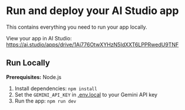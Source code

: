<!--<div align="center">
<img width="1200" height="475" alt="GHBanner" src="https://github.com/user-attachments/assets/0aa67016-6eaf-458a-adb2-6e31a0763ed6" />
</div>-->

# Run and deploy your AI Studio app

This contains everything you need to run your app locally.

View your app in AI Studio: https://ai.studio/apps/drive/1Aj776OtwXYHzN5IdXXT6LPPRwedU9TNF

## Run Locally

**Prerequisites:**  Node.js


1. Install dependencies:
   `npm install`
2. Set the `GEMINI_API_KEY` in [.env.local](.env.local) to your Gemini API key
3. Run the app:
   `npm run dev`
